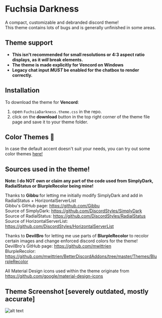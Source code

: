 # Fuchsia Darkness
A compact, customizable and debranded discord theme!  
This theme contains lots of bugs and is generally unfinished in some areas.  

## Theme support  
- **This isn't recommended for small resolutions or 4:3 aspect ratio displays, as it *will* break elements.**  
- **The theme is made explicitly for Vencord on Windows**  
- **Legacy chat input *MUST* be enabled for the chatbox to render correctly.**  

## Installation

To download the theme for **Vencord**:
  1. open `FuchsiaDarkness.theme.css` in the repo.
  2. click on the **download** button in the top right corner of the theme file page and save it to your theme folder.

## Color Themes 🎨
In case the default accent doesn't suit your needs, you can try out some color themes [here!](https://github.com/ToxxyTheTrash/FuchsiaDarknessAlpha/tree/master/color-themes)  

## Sources used in the theme!  
**Note: I do NOT own or claim any part of the code used from SimplyDark, RadialStatus or BlurpleRecolor being mine!**  

Thanks to **Gibbu** for letting me initially modify SimplyDark and add in RadialStatus + HorizontalServerList  
Gibbu's GitHub page: https://github.com/Gibbu  
Source of SimplyDark: https://github.com/DiscordStyles/SimplyDark  
Source of RadialStatus: https://github.com/DiscordStyles/RadialStatus  
Source of HorizontalServerList: https://github.com/DiscordStyles/HorizontalServerList  

Thanks to **DevilBro** for letting me use parts of **BlurpleRecolor** to recolor certain images and change enforced discord colors for the theme!  
DevilBro's GitHub page: https://github.com/mwittrien  
BlurpleRecolor: https://github.com/mwittrien/BetterDiscordAddons/tree/master/Themes/BlurpleRecolor  

All Material Design icons used within the theme originate from https://github.com/google/material-design-icons  

## Theme Screenshot [severely outdated, mostly accurate]  
  
![alt text](https://i.imgur.com/6zuBDhN.png)
